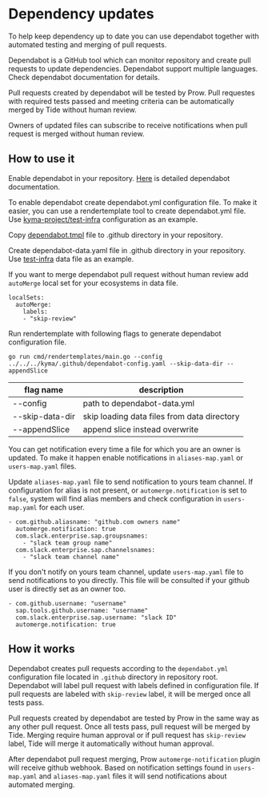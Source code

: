 # Dependency updates

To help keep dependency up to date you can use dependabot together with automated testing and merging of pull requests.

Dependabot is a GitHub tool which can monitor repository and create pull requests to update dependencies. Dependabot support multiple languages. Check dependabot documentation for details.

Pull requests created by dependabot will be tested by Prow. Pull requestes with required tests passed and meeting criteria can be automatically merged by Tide without human review.

Owners of updated files can subscribe to receive notifications when pull request is merged without human review.

## How to use it

Enable dependabot in your repository. [Here](https://docs.github.com/en/code-security/dependabot/dependabot-version-updates/about-dependabot-version-updates) is detailed dependabot documentation.

To enable dependabot create dependabot.yml configuration file. To make it easier, you can use a rendertemplate tool to create dependabot.yml file. Use [kyma-project/test-infra](../../.github/dependabot.yml) configuration as an example.

Copy [dependabot.tmpl](https://github.com/kyma-project/test-infra/blob/main/templates/templates/dependabot.tmpl) file to .github directory in your repository.

Create dependabot-data.yaml file in .github directory in your repository. Use [test-infra](https://github.com/kyma-project/kyma/blob/main/.github/dependabot-config.yaml) data file as an example.

If you want to merge dependabot pull request without human review add `autoMerge` local set for your ecosystems in data file.

```
localSets:
  autoMerge:
    labels:
    - "skip-review"
```

Run rendertemplate with following flags to generate dependabot configuration file.

`go run cmd/rendertemplates/main.go --config ../../../kyma/.github/dependabot-config.yaml --skip-data-dir --appendSlice`

| flag name       | description  |
|-----------------|--------------|
| --config        | path to dependabot-data.yml |
| --skip-data-dir | skip loading data files from data directory |
| --appendSlice   | append slice instead overwrite |

You can get notification every time a file for which you are an owner is updated. To make it happen enable notifications in `aliases-map.yaml` or `users-map.yaml` files.

Update `aliases-map.yaml` file to send notification to yours team channel. If configuration for alias is not present, or `automerge.notification` is set to `false`, system will find alias members and check configuration in `users-map.yaml` for each user.

```
- com.github.aliasname: "github.com owners name"
  automerge.notification: true
  com.slack.enterprise.sap.groupsnames:
    - "slack team group name"
  com.slack.enterprise.sap.channelsnames:
    - "slack team channel name"
```

If you don't notify on yours team channel, update `users-map.yaml` file to send notifications to you directly. This file will be consulted if your github user is directly set as an owner too.

```
- com.github.username: "username"
  sap.tools.github.username: "username"
  com.slack.enterprise.sap.username: "slack ID"
  automerge.notification: true
```

## How it works

Dependabot creates pull requests according to the `dependabot.yml` configuration file located in `.github` directory in repository root. Dependabot will label pull request with labels defined in configuration file. If pull requests are labeled with `skip-review` label, it will be merged once all tests pass.

Pull requests created by dependabot are tested by Prow in the same way as any other pull request. Once all tests pass, pull request will be merged by Tide. Merging require human approval or if pull request has `skip-review` label, Tide will merge it automatically without human approval.

After dependabot pull request merging, Prow `automerge-notification` plugin will receive github webhook. Based on notification settings found in `users-map.yaml` and `aliases-map.yaml` files it will send notifications about automated merging.
